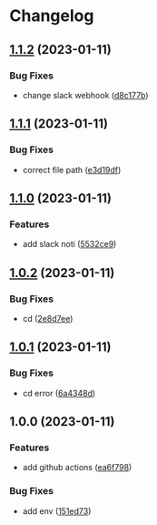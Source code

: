 # Changelog

## [1.1.2](https://github.com/key-hui-mentem/version-control/compare/v1.1.1...v1.1.2) (2023-01-11)


### Bug Fixes

* change slack webhook ([d8c177b](https://github.com/key-hui-mentem/version-control/commit/d8c177bf04d2e3a5136e94ddb73369379d2949fc))

## [1.1.1](https://github.com/key-hui-mentem/version-control/compare/v1.1.0...v1.1.1) (2023-01-11)


### Bug Fixes

* correct file path ([e3d19df](https://github.com/key-hui-mentem/version-control/commit/e3d19dfa05fca7eebb0b66d0ff54b97dd90ef80f))

## [1.1.0](https://github.com/key-hui-mentem/version-control/compare/v1.0.2...v1.1.0) (2023-01-11)


### Features

* add slack noti ([5532ce9](https://github.com/key-hui-mentem/version-control/commit/5532ce9003c0e970927050eeb0d4d8d9d0c0d517))

## [1.0.2](https://github.com/key-hui-mentem/version-control/compare/v1.0.1...v1.0.2) (2023-01-11)


### Bug Fixes

* cd ([2e8d7ee](https://github.com/key-hui-mentem/version-control/commit/2e8d7ee2bcdafdc0e6a77537563416e75a038406))

## [1.0.1](https://github.com/key-hui-mentem/version-control/compare/v1.0.0...v1.0.1) (2023-01-11)


### Bug Fixes

* cd error ([6a4348d](https://github.com/key-hui-mentem/version-control/commit/6a4348d5ebba2f374575e196aff9351ebcb7dfbb))

## 1.0.0 (2023-01-11)


### Features

* add github actions ([ea6f798](https://github.com/key-hui-mentem/version-control/commit/ea6f798d8be2c6324e5212953643b840162c089d))


### Bug Fixes

* add env ([151ed73](https://github.com/key-hui-mentem/version-control/commit/151ed732ee350dc239ab0e5a0d2a917d6af243a5))
